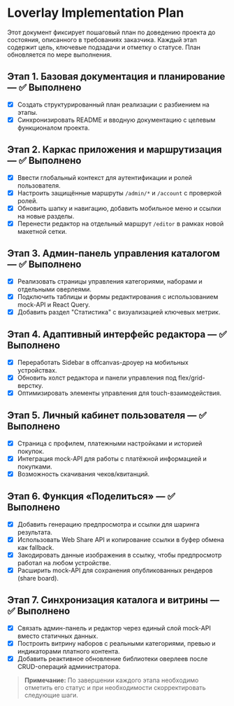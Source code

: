 # Loverlay Implementation Plan

Этот документ фиксирует пошаговый план по доведению проекта до состояния, описанного в требованиях заказчика. Каждый этап содержит цель, ключевые подзадачи и отметку о статусе. План обновляется по мере выполнения.

## Этап 1. Базовая документация и планирование — ✅ Выполнено
- [x] Создать структурированный план реализации с разбиением на этапы.
- [x] Синхронизировать README и вводную документацию с целевым функционалом проекта.

## Этап 2. Каркас приложения и маршрутизация — ✅ Выполнено
- [x] Ввести глобальный контекст для аутентификации и ролей пользователя.
- [x] Настроить защищённые маршруты `/admin/*` и `/account` с проверкой ролей.
- [x] Обновить шапку и навигацию, добавить мобильное меню и ссылки на новые разделы.
- [x] Перенести редактор на отдельный маршрут `/editor` в рамках новой макетной сетки.

## Этап 3. Админ-панель управления каталогом — ✅ Выполнено
- [x] Реализовать страницы управления категориями, наборами и отдельными оверлеями.
- [x] Подключить таблицы и формы редактирования с использованием mock-API и React Query.
- [x] Добавить раздел "Статистика" с визуализацией ключевых метрик.

## Этап 4. Адаптивный интерфейс редактора — ✅ Выполнено
- [x] Переработать Sidebar в offcanvas-дроуер на мобильных устройствах.
- [x] Обновить холст редактора и панели управления под flex/grid-верстку.
- [x] Оптимизировать элементы управления для touch-взаимодействия.

## Этап 5. Личный кабинет пользователя — ✅ Выполнено
- [x] Страница с профилем, платежными настройками и историей покупок.
- [x] Интеграция mock-API для работы с платёжной информацией и покупками.
- [x] Возможность скачивания чеков/квитанций.

## Этап 6. Функция «Поделиться» — ✅ Выполнено
- [x] Добавить генерацию предпросмотра и ссылки для шаринга результата.
- [x] Использовать Web Share API и копирование ссылки в буфер обмена как fallback.
- [x] Закодировать данные изображения в ссылку, чтобы предпросмотр работал на любом устройстве.
- [x] Расширить mock-API для сохранения опубликованных рендеров (share board).

## Этап 7. Синхронизация каталога и витрины — ✅ Выполнено
- [x] Связать админ-панель и редактор через единый слой mock-API вместо статичных данных.
- [x] Построить витрину наборов с реальными категориями, превью и индикаторами платного контента.
- [x] Добавить реактивное обновление библиотеки оверлеев после CRUD-операций администратора.

> **Примечание:** По завершении каждого этапа необходимо отметить его статус и при необходимости скорректировать следующие шаги.
